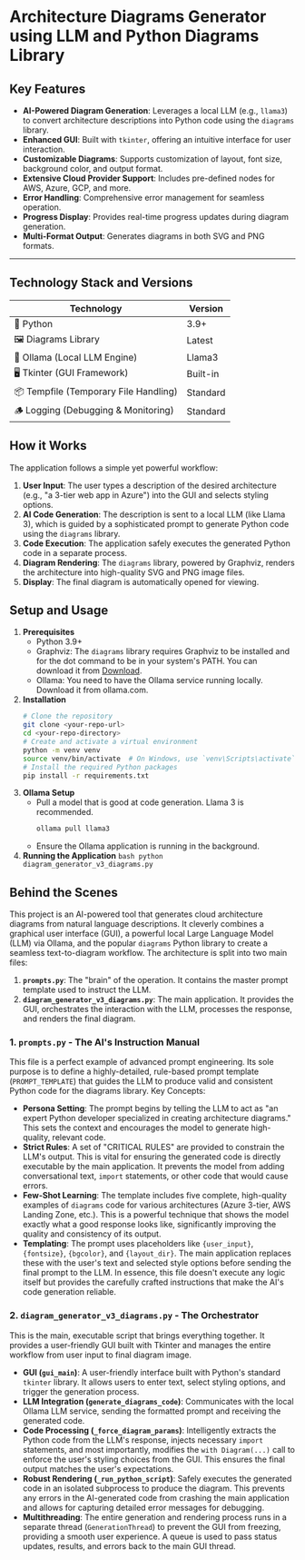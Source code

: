 # Architecture Diagrams Generator using LLM and Python Diagrams Library
## Key Features

- **AI-Powered Diagram Generation**: Leverages a local LLM (e.g., `llama3`) to convert architecture descriptions into Python code using the `diagrams` library.
- **Enhanced GUI**: Built with `tkinter`, offering an intuitive interface for user interaction.
- **Customizable Diagrams**: Supports customization of layout, font size, background color, and output format.
- **Extensive Cloud Provider Support**: Includes pre-defined nodes for AWS, Azure, GCP, and more.
- **Error Handling**: Comprehensive error management for seamless operation.
- **Progress Display**: Provides real-time progress updates during diagram generation.
- **Multi-Format Output**: Generates diagrams in both SVG and PNG formats.

---

## Technology Stack and Versions

| Technology                           | Version       |
|-------------------------------------|---------------|
| 🐍 Python                            | 3.9+          |
| 🖼️ Diagrams Library                  | Latest        |
| 🧠 Ollama (Local LLM Engine)         | Llama3        |
| 🖥️ Tkinter (GUI Framework)           | Built-in      |
| 📦 Tempfile (Temporary File Handling)| Standard      |
| 🪵 Logging (Debugging & Monitoring)  | Standard      |


## How it Works
The application follows a simple yet powerful workflow:
1.  **User Input**: The user types a description of the desired architecture (e.g., "a 3-tier web app in Azure") into the GUI and selects styling options.
2.  **AI Code Generation**: The description is sent to a local LLM (like Llama 3), which is guided by a sophisticated prompt to generate Python code using the `diagrams` library.
3.  **Code Execution**: The application safely executes the generated Python code in a separate process.
4.  **Diagram Rendering**: The `diagrams` library, powered by Graphviz, renders the architecture into high-quality SVG and PNG image files.
5.  **Display**: The final diagram is automatically opened for viewing.

## Setup and Usage
1.  **Prerequisites**
    -  Python 3.9+
    -  Graphviz: The `diagrams` library requires Graphviz to be installed and for the dot command to be in your system's PATH. You can download it from [Download](graphviz.org/download).
    -  Ollama: You need to have the Ollama service running locally. Download it from ollama.com.
2.  **Installation**
       ```bash
       # Clone the repository
       git clone <your-repo-url>
       cd <your-repo-directory>
       # Create and activate a virtual environment
       python -m venv venv
       source venv/bin/activate  # On Windows, use `venv\Scripts\activate`
       # Install the required Python packages
       pip install -r requirements.txt
       ```
3.  **Ollama Setup**
    -  Pull a model that is good at code generation. Llama 3 is recommended.
        ```bash
        ollama pull llama3
        ```
    -  Ensure the Ollama application is running in the background.
4. **Running the Application**
        ```bash
        python diagram_generator_v3_diagrams.py
        ```

## Behind the Scenes
This project is an AI-powered tool that generates cloud architecture diagrams from natural language descriptions. It cleverly combines a graphical user interface (GUI), a powerful local Large Language Model (LLM) via Ollama, and the popular `diagrams` Python library to create a seamless text-to-diagram workflow. The architecture is split into two main files:
1.  **`prompts.py`**: The "brain" of the operation. It contains the master prompt template used to instruct the LLM.
2.  **`diagram_generator_v3_diagrams.py`**: The main application. It provides the GUI, orchestrates the interaction with the LLM, processes the response, and renders the final diagram.

### 1. `prompts.py` - The AI's Instruction Manual
This file is a perfect example of advanced prompt engineering. Its sole purpose is to define a highly-detailed, rule-based prompt template (`PROMPT_TEMPLATE`) that guides the LLM to produce valid and consistent Python code for the diagrams library.
Key Concepts:
- **Persona Setting**: The prompt begins by telling the LLM to act as "an expert Python developer specialized in creating architecture diagrams." This sets the context and encourages the model to generate high-quality, relevant code.
- **Strict Rules**: A set of "CRITICAL RULES" are provided to constrain the LLM's output. This is vital for ensuring the generated code is directly executable by the main application. It prevents the model from adding conversational text, `import` statements, or other code that would cause errors.
- **Few-Shot Learning**: The template includes five complete, high-quality examples of `diagrams` code for various architectures (Azure 3-tier, AWS Landing Zone, etc.). This is a powerful technique that shows the model exactly what a good response looks like, significantly improving the quality and consistency of its output.
- **Templating**: The prompt uses placeholders like `{user_input}`, `{fontsize}`, `{bgcolor}`, and `{layout_dir}`. The main application replaces these with the user's text and selected style options before sending the final prompt to the LLM.
In essence, this file doesn't execute any logic itself but provides the carefully crafted instructions that make the AI's code generation reliable.

### 2. `diagram_generator_v3_diagrams.py` - The Orchestrator
This is the main, executable script that brings everything together. It provides a user-friendly GUI built with Tkinter and manages the entire workflow from user input to final diagram image.
- **GUI (`gui_main`)**: A user-friendly interface built with Python's standard `tkinter` library. It allows users to enter text, select styling options, and trigger the generation process.
- **LLM Integration (`generate_diagrams_code`)**: Communicates with the local Ollama LLM service, sending the formatted prompt and receiving the generated code.
- **Code Processing (`_force_diagram_params`)**: Intelligently extracts the Python code from the LLM's response, injects necessary `import` statements, and most importantly, modifies the `with Diagram(...)` call to enforce the user's styling choices from the GUI. This ensures the final output matches the user's expectations.
- **Robust Rendering (`_run_python_script`)**: Safely executes the generated code in an isolated subprocess to produce the diagram. This prevents any errors in the AI-generated code from crashing the main application and allows for capturing detailed error messages for debugging.
- **Multithreading**: The entire generation and rendering process runs in a separate thread (`GenerationThread`) to prevent the GUI from freezing, providing a smooth user experience. A queue is used to pass status updates, results, and errors back to the main GUI thread.
